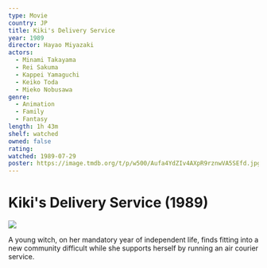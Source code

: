 ```yaml
---
type: Movie
country: JP
title: Kiki's Delivery Service
year: 1989
director: Hayao Miyazaki
actors:
  - Minami Takayama
  - Rei Sakuma
  - Kappei Yamaguchi
  - Keiko Toda
  - Mieko Nobusawa
genre:
  - Animation
  - Family
  - Fantasy
length: 1h 43m
shelf: watched
owned: false
rating:
watched: 1989-07-29
poster: https://image.tmdb.org/t/p/w500/Aufa4YdZIv4AXpR9rznwVA5SEfd.jpg
---
```


# Kiki's Delivery Service (1989)

![](https://image.tmdb.org/t/p/w500/Aufa4YdZIv4AXpR9rznwVA5SEfd.jpg)

A young witch, on her mandatory year of independent life, finds fitting into a new community difficult while she supports herself by running an air courier service.